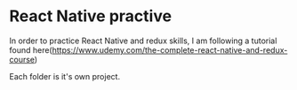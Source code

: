# React Native practive
In order to practice React Native and redux skills, I am following a tutorial found here(https://www.udemy.com/the-complete-react-native-and-redux-course)

Each folder is it's own project. 
